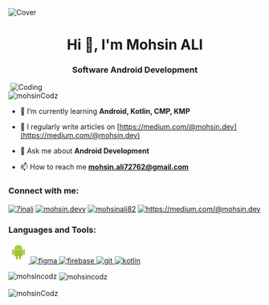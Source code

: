 ![Cover](https://github.com/mohsinCodz/mohsinCodz/assets/155422244/f7693c85-9f57-458d-8fa7-30417b0752ae)
<h1 align="center">Hi 👋, I'm Mohsin ALI</h1>
<h3 align="center">Software Android Development</h3>
<img align="right" alt="Coding" width="500" src="https://th.bing.com/th/id/R.413ac8938334c4c63393e14527f97359?rik=GZsZjoJd52y%2fiw&pid=ImgRaw&r=0">

<p align="left"> <img src="https://komarev.com/ghpvc/?username=mohsinCodz&label=Profile%20views&color=0e75b6&style=flat" alt="mohsinCodz" /> </p>

- 🌱 I’m currently learning **Android, Kotlin, CMP, KMP**

- 📝 I regularly write articles on [https://medium.com/@mohsin.dev](https://medium.com/@mohsin.dev)

- 💬 Ask me about **Android Development**

- 📫 How to reach me **mohsin.ali72762@gmail.com**

<h3 align="left">Connect with me:</h3>
<p align="left">
<a href="https://linkedin.com/in/7inali" target="blank"><img align="center" src="https://raw.githubusercontent.com/rahuldkjain/github-profile-readme-generator/master/src/images/icons/Social/linked-in-alt.svg" alt="7inali" height="30" width="40" /></a>
<a href="https://instagram.com/mohsin.devv" target="blank"><img align="center" src="https://raw.githubusercontent.com/rahuldkjain/github-profile-readme-generator/master/src/images/icons/Social/instagram.svg" alt="mohsin.devv" height="30" width="40" /></a>
<a href="https://www.behance.net/mohsinali82" target="blank"><img align="center" src="https://raw.githubusercontent.com/rahuldkjain/github-profile-readme-generator/master/src/images/icons/Social/behance.svg" alt="mohsinali82" height="30" width="40" /></a>
<a href="https://medium.com/https://medium.com/@mohsin.dev" target="blank"><img align="center" src="https://raw.githubusercontent.com/rahuldkjain/github-profile-readme-generator/master/src/images/icons/Social/medium.svg" alt="https://medium.com/@mohsin.dev" height="30" width="40" /></a>
</p>

<h3 align="left">Languages and Tools:</h3>
<p align="left"> <a href="https://developer.android.com" target="_blank" rel="noreferrer"> <img src="https://raw.githubusercontent.com/devicons/devicon/master/icons/android/android-original-wordmark.svg" alt="android" width="40" height="40"/> </a> <a href="https://www.figma.com/" target="_blank" rel="noreferrer"> <img src="https://www.vectorlogo.zone/logos/figma/figma-icon.svg" alt="figma" width="40" height="40"/> </a> <a href="https://firebase.google.com/" target="_blank" rel="noreferrer"> <img src="https://www.vectorlogo.zone/logos/firebase/firebase-icon.svg" alt="firebase" width="40" height="40"/> </a> <a href="https://git-scm.com/" target="_blank" rel="noreferrer"> <img src="https://www.vectorlogo.zone/logos/git-scm/git-scm-icon.svg" alt="git" width="40" height="40"/> </a> <a href="https://kotlinlang.org" target="_blank" rel="noreferrer"> <img src="https://www.vectorlogo.zone/logos/kotlinlang/kotlinlang-icon.svg" alt="kotlin" width="40" height="40"/> </a> </p>

<p><img align="left" src="https://github-readme-stats.vercel.app/api/top-langs?username=mohsincodz&show_icons=true&locale=en&layout=compact" alt="mohsincodz" /></p>

<p>&nbsp;<img align="center" src="https://github-readme-stats.vercel.app/api?username=mohsincodz&show_icons=true&locale=en" alt="mohsincodz" /></p>

<p><img align="center" src="https://github-readme-streak-stats.herokuapp.com/?user=mohsinCodz&" alt="mohsinCodz" /></p>
